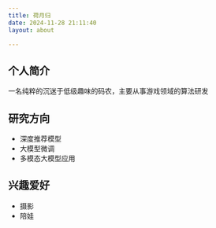 ```yaml
---
title: 荷月归
date: 2024-11-28 21:11:40
layout: about

---
```

## 个人简介
一名纯粹的沉迷于低级趣味的码农，主要从事游戏领域的算法研发

## 研究方向
- 深度推荐模型
- 大模型微调
- 多模态大模型应用

## 兴趣爱好
- 摄影
- 陪娃